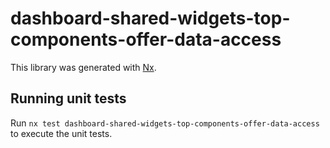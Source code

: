 # dashboard-shared-widgets-top-components-offer-data-access

This library was generated with [Nx](https://nx.dev).

## Running unit tests

Run `nx test dashboard-shared-widgets-top-components-offer-data-access` to execute the unit tests.
